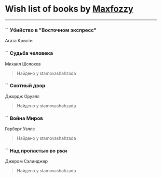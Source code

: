 # Wish list of books by [Maxfozzy](https://plus.google.com/u/0/107378796665154363606/)
---

### `` Убийство в "Восточном экспресс"
Агата Кристи

### `` Судьба человека
Михаил Шолохов
> Найдено у stamovashahzada

### `` Скотный двор
Джордж Оруэлл
> Найдено у stamovashahzada

### `` Война Миров
Герберт Уэллс
> Найдено у stamovashahzada

### `` Над пропастью во ржи
Джером Сэлинджер
> Найдено у stamovashahzada

